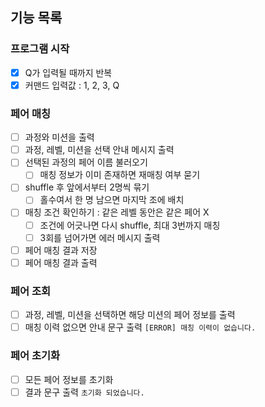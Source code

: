 ## 기능 목록

### 프로그램 시작
- [x] Q가 입력될 때까지 반복
- [x] 커맨드 입력값 : 1, 2, 3, Q

### 페어 매칭

- [ ] 과정와 미션을 출력
- [ ] 과정, 레벨, 미션을 선택 안내 메시지 출력
- [ ] 선택된 과정의 페어 이름 불러오기
  - [ ] 매칭 정보가 이미 존재하면 재매칭 여부 묻기
- [ ] shuffle 후 앞에서부터 2명씩 묶기
  - [ ] 홀수여서 한 명 남으면 마지막 조에 배치
- [ ] 매칭 조건 확인하기 : 같은 레벨 동안은 같은 페어 X
  - [ ] 조건에 어긋나면 다시 shuffle, 최대 3번까지 매칭
  - [ ] 3회를 넘어가면 에러 메시지 출력
- [ ] 페어 매칭 결과 저장
- [ ] 페어 매칭 결과 출력

### 페어 조회

- [ ] 과정, 레벨, 미션을 선택하면 해당 미션의 페어 정보를 출력
- [ ] 매칭 이력 없으면 안내 문구 출력 `[ERROR] 매칭 이력이 없습니다.`

### 페어 초기화

- [ ] 모든 페어 정보를 초기화
- [ ] 결과 문구 출력 `초기화 되었습니다. `